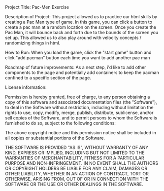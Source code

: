Project Title: 
Pac-Men Exercise

Description of Project:
This project allowed us to practice our html skills by creating a Pac Man type of game. In this game, you can click a button to create a pac man at a random location on the screen. Once you create the Pac Man, it will bounce back and forth due to the bounds of the screen you set up. This allowed us to also play around with velocity concepts / randomizing things in html.

How to Run: 
When you load the game, click the "start game" button and click "add pacman" button each time you want to add another pac man 

Roadmap of future improvements: 
As a next step, i'd like to add other components to the page and potentially add containers to keep the pacman confined to a specific section of the page.

License information: 

Permission is hereby granted, free of charge, to any person obtaining a copy of this software and associated documentation files (the "Software"), to deal in the Software without restriction, including without limitation the rights to use, copy, modify, merge, publish, distribute, sublicense, and/or sell copies of the Software, and to permit persons to whom the Software is furnished to do so, subject to the following conditions:

The above copyright notice and this permission notice shall be included in all copies or substantial portions of the Software.

THE SOFTWARE IS PROVIDED "AS IS", WITHOUT WARRANTY OF ANY KIND, EXPRESS OR IMPLIED, INCLUDING BUT NOT LIMITED TO THE WARRANTIES OF MERCHANTABILITY, FITNESS FOR A PARTICULAR PURPOSE AND NON-INFRINGEMENT. IN NO EVENT SHALL THE AUTHORS OR COPYRIGHT HOLDERS BE LIABLE FOR ANY CLAIM, DAMAGES OR OTHER LIABILITY, WHETHER IN AN ACTION OF CONTRACT, TORT OR OTHERWISE, ARISING FROM, OUT OF OR IN CONNECTION WITH THE SOFTWARE OR THE USE OR OTHER DEALINGS IN THE SOFTWARE.
